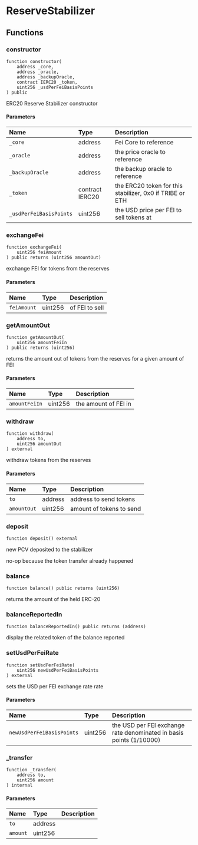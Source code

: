 # ReserveStabilizer

## Functions

### constructor

```solidity
function constructor(
    address _core,
    address _oracle,
    address _backupOracle,
    contract IERC20 _token,
    uint256 _usdPerFeiBasisPoints
) public
```

ERC20 Reserve Stabilizer constructor

#### Parameters

| Name | Type | Description |
| :--- | :--- | :---------- |
| `_core` | address | Fei Core to reference |
| `_oracle` | address | the price oracle to reference |
| `_backupOracle` | address | the backup oracle to reference |
| `_token` | contract IERC20 | the ERC20 token for this stabilizer, 0x0 if TRIBE or ETH |
| `_usdPerFeiBasisPoints` | uint256 | the USD price per FEI to sell tokens at |

### exchangeFei

```solidity
function exchangeFei(
    uint256 feiAmount
) public returns (uint256 amountOut)
```

exchange FEI for tokens from the reserves

#### Parameters

| Name | Type | Description |
| :--- | :--- | :---------- |
| `feiAmount` | uint256 | of FEI to sell |

### getAmountOut

```solidity
function getAmountOut(
    uint256 amountFeiIn
) public returns (uint256)
```

returns the amount out of tokens from the reserves for a given amount of FEI

#### Parameters

| Name | Type | Description |
| :--- | :--- | :---------- |
| `amountFeiIn` | uint256 | the amount of FEI in |

### withdraw

```solidity
function withdraw(
    address to,
    uint256 amountOut
) external
```

withdraw tokens from the reserves

#### Parameters

| Name | Type | Description |
| :--- | :--- | :---------- |
| `to` | address | address to send tokens |
| `amountOut` | uint256 | amount of tokens to send |

### deposit

```solidity
function deposit() external
```

new PCV deposited to the stabilizer

no-op because the token transfer already happened

### balance

```solidity
function balance() public returns (uint256)
```

returns the amount of the held ERC-20

### balanceReportedIn

```solidity
function balanceReportedIn() public returns (address)
```

display the related token of the balance reported

### setUsdPerFeiRate

```solidity
function setUsdPerFeiRate(
    uint256 newUsdPerFeiBasisPoints
) external
```

sets the USD per FEI exchange rate rate

#### Parameters

| Name | Type | Description |
| :--- | :--- | :---------- |
| `newUsdPerFeiBasisPoints` | uint256 | the USD per FEI exchange rate denominated in basis points (1/10000) |

### _transfer

```solidity
function _transfer(
    address to,
    uint256 amount
) internal
```

#### Parameters

| Name | Type | Description |
| :--- | :--- | :---------- |
| `to` | address |  |
| `amount` | uint256 |  |


